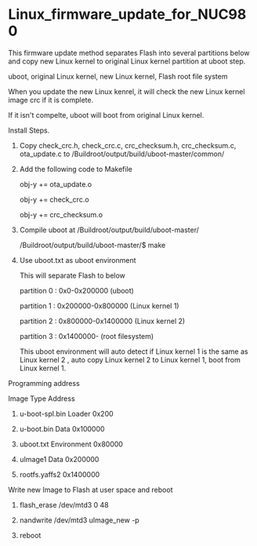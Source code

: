 # Linux_firmware_update_for_NUC980
This firmware update method separates Flash into several partitions below and copy new Linux kernel to original Linux kernel partition at uboot step.

uboot, original Linux kernel, new Linux kernel, Flash root file system

When you update the new Linux kenrel, it will check the new Linux kernel image crc if it is complete.

If it isn't compelte, uboot will boot from original Linux kernel.

Install Steps.

1. Copy check_crc.h, check_crc.c, crc_checksum.h, crc_checksum.c, ota_update.c to /Buildroot/output/build/uboot-master/common/

2. Add the following code to Makefile
   
   obj-y += ota_update.o
   
   obj-y += check_crc.o
   
   obj-y += crc_checksum.o

3. Compile uboot at /Buildroot/output/build/uboot-master/
   
   /Buildroot/output/build/uboot-master/$ make

4. Use uboot.txt as uboot environment
   
   This will separate Flash to below
   
   partition 0 : 0x0-0x200000 (uboot)
   
   partition 1 : 0x200000-0x800000 (Linux kernel 1)
   
   partition 2 : 0x800000-0x1400000 (Linux kernel 2)
   
   partition 3 : 0x1400000- (root filesystem)
   
   This uboot environment will auto detect if Linux kernel 1 is the same as Linux kernel 2 , auto copy Linux kernel 2 to Linux kernel 1, boot from Linux kernel 1.
   
Programming address

   Image   Type   Address

1. u-boot-spl.bin Loader 0x200

2. u-boot.bin Data 0x100000

3. uboot.txt Environment 0x80000

4. uImage1 Data 0x200000

5. rootfs.yaffs2 0x1400000

Write new Image to Flash at user space and reboot

1. flash_erase /dev/mtd3 0 48

2. nandwrite /dev/mtd3 uImage_new -p

3. reboot
